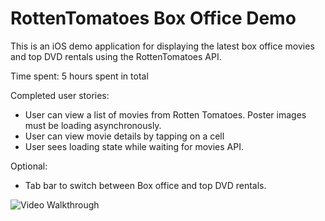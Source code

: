 RottenTomatoes Box Office Demo
=============

This is an iOS demo application for displaying the latest box office movies and top DVD rentals using the RottenTomatoes API.

Time spent: 5 hours spent in total

Completed user stories:

* User can view a list of movies from Rotten Tomatoes.  Poster images must be loading asynchronously.
* User can view movie details by tapping on a cell
* User sees loading state while waiting for movies API.

Optional:

* Tab bar to switch between Box office and top DVD rentals.

![Video Walkthrough](RottenTomatoes.gif)